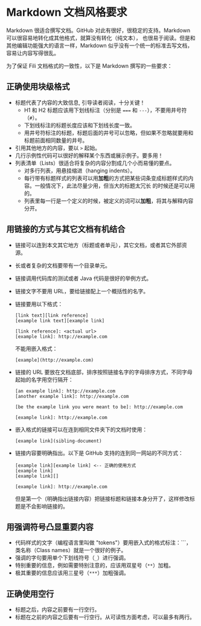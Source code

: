 Markdown 文档风格要求
=====================

Markdown 很适合撰写文档。GitHub 对此有很好，很稳定的支持。Markdown 可以很容易地转化成其他格式，就算没有转化（纯文本），
也很易于阅读。但是和其他编辑功能强大的语言一样，Markdown 似乎没有一个统一的标准去写文档，容易让内容写得很乱。

为了保证 Fili 文档格式的一致性，以下是 Markdown 撰写的一些要求：

正确使用块级格式
----------------

- 标题代表了内容的大致信息, 引导读者阅读，十分关键！
  - H1 和 H2 标题应该用下划线标注（分别是 `===` 和 `---`），不要用井号符（`#`）。
  - 下划线标注的标题长度应该和下划线长度一致。
  - 用井号符标注的标题，标题后面的井号可以忽略，但如果不忽略就要用和标题前面相同数量的井号。
- 引用其他地方的内容，要以 `>` 起始。
- 几行示例性代码可以很好的解释某个东西或展示例子。要多用！
- 列表清单（Lists）很适合将复杂的内容分割成几个小而易懂的要点。
  - 对多行列表，用悬挂缩进（hanging indents）。
  - 每行带有标题样式的列表可以用**加粗**的方式把某些词条变成标题样式的内容。一般情况下，此法尽量少用，但当大的标题太冗长
    的时候还是可以用的。
  - 列表里每一行是一个定义的时候，被定义的词可以**加粗**，将其与解释内容分开。

用链接的方式与其它文档有机结合
------------------------------

- 链接可以连到本文其它地方（标题或者单元），其它文档，或者其它外部资源。
- 长或者复杂的文档要带有一个目录单元。
- 链接调用代码库的测试或者 Java 代码是很好的举例方式。
- 链接文字不要用 URL，要给链接配上一个概括性的名字。
- 链接要用以下格式：

  ```
  [link text][link reference]
  [example link text][example link]
  
  [link reference]: <actual url>
  [example link]: http://example.com
  ```
    
  不能用嵌入格式：
  
  ```
  [example](http://example.com)
  ```
  
- 链接的 URL 要放在文档底部，排序按照链接名字的字母排序方式，不同字母起始的名字用空行隔开：

  ```
  [an example link]: http://example.com
  [another example link]: http://example.com
 
  [be the example link you were meant to be]: http://example.com
 
  [example link]: http://example.com
  ```
  
- 嵌入格式的链接可以在连到相同文件夹下的文档时使用：
  
  ```
  [example link](sibling-document)
  ```

- 链接内容要明确指出。以下是 GitHub 支持的连到同一网站的不同方式：

  ```
  [example link][example link] <-- 正确的使用方式
  [example link] 
  [example link][]
  
  [example link]: http://example.com
  ```
  
  但是第一个（明确指出链接内容）把链接标题和链接本身分开了，这样修改标题是不会影响链接的。
    

用强调符号凸显重要内容
----------------------

- 代码样式的文字（编程语言里叫做 "tokens"）要用嵌入式的格式标注：`\``，类名称（Class names）就是一个很好的例子。
- 强调的字句要用单个下划线符号（`_`）进行强调。
- 特别重要的信息，例如需要特别注意的，应该用双星号（`**`）加粗。
- 极其重要的信息应该用三星号（`***`）加粗强调。

正确使用空行
------------

- 标题之后，内容之前要有一行空行。
- 标题在之前的内容之后要有一行空行。从可读性方面考虑，可以最多有两行。
